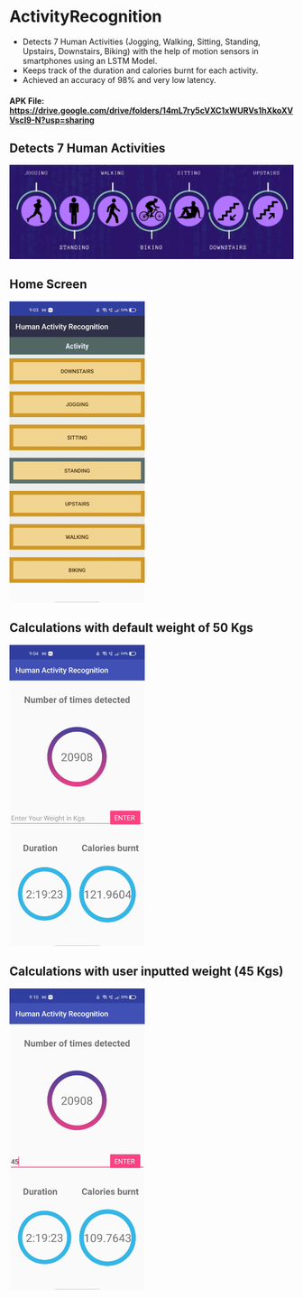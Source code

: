 # ActivityRecognition
 - Detects 7 Human Activities (Jogging, Walking, Sitting, Standing, Upstairs, Downstairs, Biking) with the help of motion sensors in smartphones using an LSTM Model.
 - Keeps track of the duration and calories burnt for each activity.
 - Achieved an accuracy of 98% and very low latency.
#### APK File: https://drive.google.com/drive/folders/14mL7ry5cVXC1xWURVs1hXkoXVVscl9-N?usp=sharing

## Detects 7 Human Activities
![7 Activities](https://github.com/aditi17goel/ActivityRecognition/blob/main/Images/activities.png)

## Home Screen
<img src="https://github.com/aditi17goel/ActivityRecognition/blob/main/Images/home.jpg" width="240">

## Calculations with default weight of 50 Kgs
<img src="https://github.com/aditi17goel/ActivityRecognition/blob/main/Images/default.jpg" width="240">

## Calculations with user inputted weight (45 Kgs)
<img src="https://github.com/aditi17goel/ActivityRecognition/blob/main/Images/personalised.jpg" width="240">



